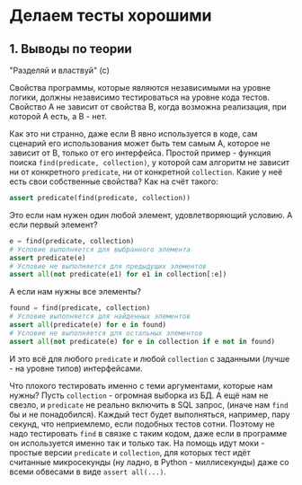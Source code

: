# Делаем тесты хорошими

## 1. Выводы по теории
"Разделяй и властвуй" (с)

Свойства программы, которые являются независимыми на уровне логики,
должны независимо тестироваться на уровне кода тестов.
Свойство A не зависит от свойства B,
когда возможна реализация, при которой A есть, а B - нет.

Как это ни странно, даже если B явно используется в коде,
сам сценарий его использования может быть тем самым A,
которое не зависит от B, только от его интерфейса.
Простой пример - функция поиска `find(predicate, collection)`,
у которой сам алгоритм не зависит ни от конкретного `predicate`,
ни от конкретной `collection`.
Какие у неё есть свои собственные свойства?
Как на счёт такого:
```Python
assert predicate(find(predicate, collection))
```
Это если нам нужен один любой элемент, удовлетворяющий условию.
А если первый элемент?
```Python
e = find(predicate, collection)
# Условие выполняется для выбранного элемента
assert predicate(e)
# Условие не выполняется для предыдущих элементов
assert all(not predicate(e1) for e1 in collection[:e])
```
А если нам нужны все элементы?
```Python
found = find(predicate, collection)
# Условие выполняется для найденных элементов
assert all(predicate(e) for e in found)
# Условие не выполняется для остальных элементов
assert all(not predicate(e) for e in collection if e not in found)
```
И это всё для любого `predicate` и любой `collection`
с заданными (лучше - на уровне типов) интерфейсами.

Что плохого тестировать именно с теми аргументами, которые нам нужны?
Пусть `collection` - огромная выборка из БД.
А ещё нам не свезло, и `predicate` не реально включить в SQL запрос,
(иначе нам `find` бы и не понадобился).
Каждый тест будет выполняться, например, пару секунд, что неприемлемо,
если подобных тестов сотни.
Поэтому не надо тестировать `find` в связке с таким кодом,
даже если в программе он используется именно так и только так.
На помощь идут моки - простые версии `predicate` и `collection`,
для которых тест идёт считанные микросекунды
(ну ладно, в Python - миллисекунды) даже со всеми обвесами
в виде `assert all(...)`.
